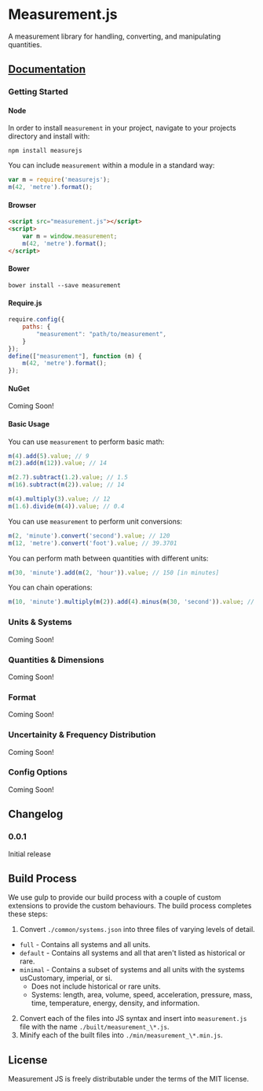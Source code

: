 Measurement.js
==============

A measurement library for handling, converting, and manipulating quantities.

## [Documentation](http://measurementjs.com/)

### Getting Started

#### Node
In order to install `measurement` in your project, navigate to your projects directory and install with:

````
npm install measurejs
````
You can include `measurement` within a module in a standard way:
````javascript
var m = require('measurejs');
m(42, 'metre').format();
````

#### Browser
````html
<script src="measurement.js"></script>
<script>
	var m = window.measurement;
	m(42, 'metre').format();
</script>
````

#### Bower
````
bower install --save measurement
````

#### Require.js
````javascript
require.config({
    paths: {
        "measurement": "path/to/measurement",
    }
});
define(["measurement"], function (m) {
    m(42, 'metre').format();
});
````

#### NuGet
Coming Soon!

#### Basic Usage
You can use `measurement` to perform basic math:
````javascript
m(4).add(5).value; // 9
m(2).add(m(12)).value; // 14

m(2.7).subtract(1.2).value; // 1.5
m(16).subtract(m(2)).value; // 14

m(4).multiply(3).value; // 12
m(1.6).divide(m(4)).value; // 0.4
````
You can use `measurement` to perform unit conversions:
````javascript
m(2, 'minute').convert('second').value; // 120
m(12, 'metre').convert('foot').value; // 39.3701
````
You can perform math between quantities with different units:
````javascript
m(30, 'minute').add(m(2, 'hour')).value; // 150 [in minutes]
````
You can chain operations:
````javascript
m(10, 'minute').multiply(m(2)).add(4).minus(m(30, 'second')).value; // 23.5
````

### Units & Systems
Coming Soon!

### Quantities & Dimensions
Coming Soon!

### Format
Coming Soon!

### Uncertainity & Frequency Distribution
Coming Soon!

### Config Options
Coming Soon!

## Changelog

### 0.0.1
Initial release

## Build Process

We use gulp to provide our build process with a couple of custom extensions to provide the custom behaviours. The build process completes these steps:

 1. Convert `./common/systems.json` into three files of varying levels of detail.
  - `full` - Contains all systems and all units.
  - `default` - Contains all systems and all that aren't listed as historical or rare.
  - `minimal` - Contains a subset of systems and all units with the systems usCustomary, imperial, or si.
     - Does not include historical or rare units.
     - Systems: length, area, volume, speed, acceleration, pressure, mass, time, temperature, energy, density, and information.
 2. Convert each of the files into JS syntax and insert into `measurement.js` file with the name `./built/measurement_\*.js`.
 3. Minify each of the built files into `./min/measurement_\*.min.js`.

## License
Measurement JS is freely distributable under the terms of the MIT license.
